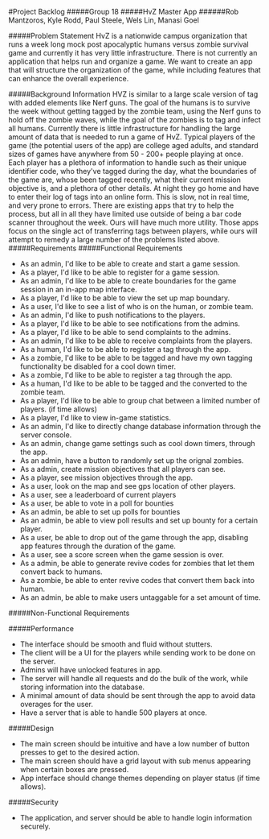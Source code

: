 #Project Backlog
#####Group 18
#####HvZ Master App
######Rob Mantzoros, Kyle Rodd, Paul Steele, Wels Lin, Manasi Goel

#####Problem Statement
HvZ is a nationwide campus organization that runs a week long mock post apocalyptic humans versus zombie survival game and currently it has very little infrastructure. There is not currently an application that helps run and organize a game. We want to create an app that will structure the organization of the game, while including features that can enhance the overall experience.

#####Background Information
HVZ is similar to a large scale version of tag with added elements like Nerf guns. The goal of the humans is to survive the week without getting tagged by the zombie team, using the Nerf guns to hold off the zombie waves, while the goal of the zombies is to tag and infect all humans. Currently there is little infrastructure for handling the large amount of data that is needed to run a game of HvZ. Typical players of the game (the potential users of the app) are college aged adults, and standard sizes of games have anywhere from 50 - 200+ people playing at once. Each player has a plethora of information to handle such as their unique identifier code, who they've tagged during the day, what the boundaries of the game are, whose been tagged recently, what their current mission objective is, and a plethora of other details. At night they go home and have to enter their log of tags into an online form. This is slow, not in real time, and very prone to errors. There are existing apps that try to help the process, but all in all they have limited use outside of being a bar code scanner throughout the week. Ours will have much more utility. Those apps focus on the single act of transferring tags between players, while ours will attempt to remedy a large number of the problems listed above.
#####Requirements
#####Functional Requirements

 * As an admin, I'd like to be able to create and start a game session.
 * As a player, I'd like to be able to register for a game session.
 * As an admin, I'd like to be able to create boundaries for the game session in an in-app map interface.
 * As a player, I'd like to be able to view the set up map boundary.
 * As a user, I'd like to see a list of who is on the human, or zombie team.
 * As an admin, I'd like to push notifications to the players.
 * As a player, I'd like to be able to see notifications from the admins.
 * As a player, I'd like to be able to send complaints to the admins.
 * As an admin, I'd like to be able to receive complaints from the players.
 * As a human, I'd like to be able to register a tag through the app.
 * As a zombie, I'd like to be able to be tagged and have my own tagging functionality be disabled for a cool down timer.
 * As a zombie, I'd like to be able to register a tag through the app.
 * As a human, I'd like to be able to be tagged and the converted to the zombie team.
 * As a player, I'd like to be able to group chat between a limited number of players. (if time allows)
 * As a player, I'd like to view in-game statistics.
 * As an admin, I'd like to directly change database information through the server console.
 * As an admin, change game settings such as cool down timers, through the app.
 * As an admin, have a button to randomly set up the orignal zombies.
 * As a admin, create mission objectives that all players can see.
 * As a player, see mission objectives through the app.
 * As a user, look on the map and see gps location of other players.
 * As a user, see a leaderboard of current players
 * As a user, be able to vote in a poll for bounties
 * As an admin, be able to set up polls for bounties
 * As an admin, be able to view poll results and set up bounty for a certain player.
 * As a user, be able to drop out of the game through the app, disabling app features through the duration of the game.
 * As a user, see a score screen when the game session is over.
 * As a admin, be able to generate revive codes for zombies that let them convert back to humans.
 * As a zombie, be able to enter revive codes that convert them back into human.
 * As an admin, be able to make users untaggable for a set amount of time.

#####Non-Functional Requirements

#####Performance

 * The interface should be smooth and fluid without stutters. 
 * The client will be a UI for the players while sending work to be done on the server.
 * Admins will have unlocked features in app.
 * The server will handle all requests and do the bulk of the work, while storing information into the database.
 * A minimal amount of data should be sent through the app to avoid data overages for the user.
 * Have a server that is able to handle 500 players at once.

#####Design

* The main screen should be intuitive and have a low number of button presses to get to the desired action. 
* The main screen should have a grid layout with sub menus appearing when certain boxes are pressed.
* App interface should change themes depending on player status (if time allows).

#####Security

* The application, and server should be able to handle login information securely.



